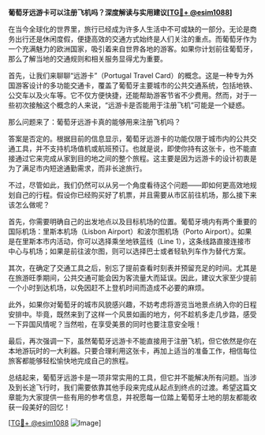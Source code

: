 **葡萄牙远游卡可以注册飞机吗？深度解读与实用建议[[TG💪+ @esim1088](https://t.me/s/esim1088)]**

在当今全球化的世界里，旅行已经成为许多人生活中不可或缺的一部分。无论是商务出行还是休闲度假，便捷高效的交通方式始终是人们关注的重点。而葡萄牙作为一个充满魅力的欧洲国家，吸引着来自世界各地的游客。如果你计划前往葡萄牙，那么了解当地的交通规则和相关服务显得尤为重要。

首先，让我们来聊聊“远游卡”（Portugal Travel Card）的概念。这是一种专为外国游客设计的多功能交通卡，覆盖了葡萄牙主要城市的公共交通系统，包括地铁、公交车以及火车等。它不仅方便快捷，还能帮助游客节省不少费用。然而，对于一些初次接触这个概念的人来说，“远游卡是否能用于注册飞机”可能是一个疑惑。

那么问题来了：葡萄牙远游卡真的能够用来注册飞机吗？

答案是否定的。根据目前的信息显示，葡萄牙远游卡的功能仅限于城市内的公共交通工具，并不支持机场值机或航班预订。也就是说，即使你持有这张卡，也不能直接通过它来完成从家到目的地之间的整个旅程。这主要是因为远游卡的设计初衷是为了满足市内短途通勤需求，而非长途旅行。

不过，尽管如此，我们仍然可以从另一个角度看待这个问题——即如何更高效地规划自己的行程。假设你已经购买好了机票，并且需要从市区前往机场，那么接下来该怎么做呢？

首先，你需要明确自己的出发地点以及目标机场的位置。葡萄牙境内有两个重要的国际机场：里斯本机场（Lisbon Airport）和波尔图机场（Porto Airport）。如果是在里斯本市内活动，你可以选择乘坐地铁蓝线（Line 1），这条线路直接连接市中心与机场；如果是前往波尔图，则可以选择巴士或者轻轨列车作为替代方案。

其次，在确定了交通工具之后，别忘了提前查看时刻表并预留充足的时间。尤其是在旅游旺季期间，公共交通可能会因为客流量大而延误。因此，建议大家至少提前一个小时到达机场，以免因赶不上登机时间而造成不必要的麻烦。

此外，如果你对葡萄牙的城市风貌感兴趣，不妨考虑将游览当地景点纳入你的日程安排中。毕竟，既然来到了这样一个风景如画的地方，何不趁机多走几步路，感受一下异国风情呢？当然啦，在享受美景的同时也要注意安全哦！

最后，再次强调一下，虽然葡萄牙远游卡不能直接用于注册飞机，但它依然是你在本地游玩时的一大利器。只要合理利用这张卡，再加上适当的准备工作，相信每位旅客都能够轻松愉快地完成自己的旅程。

总结起来，葡萄牙远游卡是一项非常实用的工具，但它并不能解决所有问题。当涉及到长途飞行时，我们需要依靠其他手段来完成从起点到终点的过渡。希望这篇文章能为大家提供一些有用的参考信息，并祝愿每一位踏上葡萄牙土地的朋友都能收获一段美好的回忆！

[[TG💪+ @esim1088](https://t.me/s/esim1088) ![Image](https://i.postimg.cc/4NQfJmqS/Snipaste-2025-05-13-00-14-12.png)]